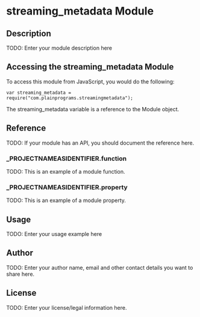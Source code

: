 # streaming_metadata Module

## Description

TODO: Enter your module description here

## Accessing the streaming_metadata Module

To access this module from JavaScript, you would do the following:

	var streaming_metadata = require("com.plainprograms.streamingmetadata");

The streaming_metadata variable is a reference to the Module object.	

## Reference

TODO: If your module has an API, you should document
the reference here.

### ___PROJECTNAMEASIDENTIFIER__.function

TODO: This is an example of a module function.

### ___PROJECTNAMEASIDENTIFIER__.property

TODO: This is an example of a module property.

## Usage

TODO: Enter your usage example here

## Author

TODO: Enter your author name, email and other contact
details you want to share here. 

## License

TODO: Enter your license/legal information here.
